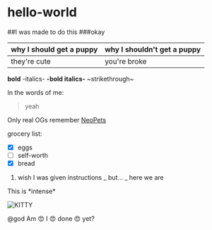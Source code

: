 # hello-world
##I was made to do this
###okay


why I should get a puppy | why I shouldn't get a puppy
-------------------------|-----------------------------
they're cute | you're broke

**bold** -italics- **-bold italics-** ~strikethrough~

In the words of me:
> yeah

Only real OGs remember [NeoPets](www.neopets.com)

grocery list:
- [x] eggs
- [ ] self-worth
- [x] bread

1. wish I was given instructions
   _ but...
     _ here we are
     
This is \*intense\*

![KITTY](https://imgc.allpostersimages.com/img/print/posters/jane-burton-domestic-cat-8-weeks-fluffy-ginger-male-kitten_a-G-2635935-14258389.jpg)
     
@god Am :heart_eyes: I :heart_eyes: done :heart_eyes: yet?